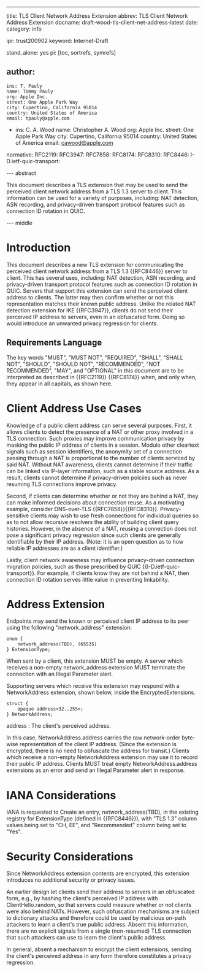 ---
title: TLS Client Network Address Extension
abbrev: TLS Client Network Address Extension
docname: draft-wood-tls-client-net-address-latest
date:
category: info

ipr: trust200902
keyword: Internet-Draft

stand_alone: yes
pi: [toc, sortrefs, symrefs]

author:
  -
    ins: T. Pauly
    name: Tommy Pauly
    org: Apple Inc.
    street: One Apple Park Way
    city: Cupertino, California 95014
    country: United States of America
    email: tpauly@apple.com
  -
    ins: C. A. Wood
    name: Christopher A. Wood
    org: Apple Inc.
    street: One Apple Park Way
    city: Cupertino, California 95014
    country: United States of America
    email: cawood@apple.com

normative:
  RFC2119:
  RFC3947:
  RFC7858:
  RFC8174:
  RFC8310:
  RFC8446:
  I-D.ietf-quic-transport:

--- abstract

This document describes a TLS extension that may be used to send the perceived
client network address from a TLS 1.3 server to client. This information can be
used for a variety of purposes, including: NAT detection, ASN recording, and
privacy-driven transport protocol features such as connection ID rotation in QUIC.

--- middle

# Introduction

This document describes a new TLS extension for communicating the perceived client
network address from a TLS 1.3 {{RFC8446}} server to client. This has several uses, including:
NAT detection, ASN recording, and privacy-driven transport protocol features
such as connection ID rotation in QUIC. Servers that support this extension can send the
perceived client address to clients. The latter may then confirm whether or not this
representation matches their known public address. Unlike the related NAT detection
extension for IKE {{RFC3947}}, clients do not send their perceived IP address to servers,
even in an obfuscated form. Doing so would introduce an unwanted privacy regression
for clients.

## Requirements Language

The key words "MUST", "MUST NOT", "REQUIRED", "SHALL", "SHALL NOT",
"SHOULD", "SHOULD NOT", "RECOMMENDED", "NOT RECOMMENDED", "MAY", and
"OPTIONAL" in this document are to be interpreted as described in
{{RFC2119}} {{RFC8174}} when, and only when, they appear in all capitals,
as shown here.

# Client Address Use Cases

Knowledge of a public client address can serve several purposes. First,
it allows clients to detect the presence of a NAT or other proxy involved in a
TLS connection. Such proxies may improve communication privacy by masking the public
IP address of clients in a session. Modulo other cleartext signals such as session
identifiers, the anonymity set of a connection passing through a NAT is proportional
to the number of clients serviced by said NAT.
Without NAT awareness, clients cannot determine if their traffic can be linked via
IP-layer information, such as a stable source address. As a result, clients cannot
determine if privacy-driven polciies such as never resuming TLS connections improve privacy.

Second, if clients can determine whether or not they are behind a NAT, they can make
informed decisions about connection reuse. As a motivating example, consider
DNS-over-TLS {{RFC7858}}{{RFC8310}}. Privacy-sensitive clients may wish to use fresh
connections for individual queries so as to not allow recursive resolvers the ability
of building client query histories. However, in the absence of a NAT, reusing a connection
does not pose a significant privacy regression since such clients are generally identifiable
by their IP address. (Note: it is an open question as to how reliable IP addresses
are as a client identifier.)

Lastly, client network awareness may influence privacy-driven connection
migration policies, such as those prescribed by QUIC {{I-D.ietf-quic-transport}}. For example,
if clients know they are not behind a NAT, then connection ID rotation serves little value
in preventing linkability.

# Address Extension

Endpoints may send the known or perceived client IP address to its peer using the following
"network_address" extension:

~~~
enum {
    network_address(TBD), (65535)
} ExtensionType;
~~~

When sent by a client, this extension MUST be empty. A server which receives a non-empty
network_address extension MUST terminate the connection with an Illegal Parameter alert.

Supporting servers which receive this extension may respond with a NetworkAddress extension,
shown below, inside the EncryptedExtensions.

~~~
struct {
    opaque address<32..255>;
} NetworkAddress;
~~~

address
: The client's perceived address.

In this case, NetworkAddress.address carries the raw network-order byte-wise representation
of the client IP address. (Since the extension is encrypted, there is no need to obfuscate
the address for transit.) Clients which receive a non-empty NetworkAddress extension may
use it to record their public IP address. Clients MUST treat empty NetworkAddress.address
extensions as an error and send an Illegal Parameter alert in response.

# IANA Considerations

IANA is requested to Create an entry, network_address(TBD), in the existing registry
for ExtensionType (defined in {{RFC8446}}), with "TLS 1.3" column values being set to
"CH, EE", and "Recommended" column being set to "Yes".

# Security Considerations

Since NetworkAddress extension contents are encrypted, this extension introduces
no additional security or privacy issues.

An earlier design let clients send their address to servers in an obfuscated form,
e.g., by hashing the client's perceived IP address with ClientHello.random, so that
servers could measure whether or not clients were also behind NATs. However, such
obfuscation mechanisms are subject to dictionary attacks and therefore could be
used by malicious on-path attackers to learn a client's true public address. Absent
this information, there are no explicit signals from a single (non-resumed) TLS
connection that such attackers can use to learn the client's public address.

In general, absent a mechanism to encrypt the client extensions, sending the
client's perceived address in any form therefore constitutes a privacy regression.
